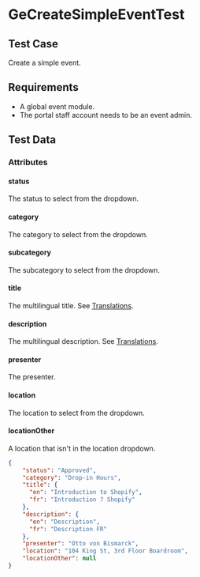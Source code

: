 # GeCreateSimpleEventTest <Badge text="test" vertical="middle" />

## Test Case
Create a simple event.

## Requirements
* A global event module.
* The portal staff account needs to be an event admin.

## Test Data
### Attributes

#### status <Badge text="string" vertical="middle" />
The status to select from the dropdown.

#### category <Badge text="string" vertical="middle" />
The category to select from the dropdown.

#### subcategory <Badge text="string" vertical="middle" />
The subcategory to select from the dropdown.

#### title <Badge text="object" vertical="middle" />
The multilingual title. See [Translations](../model/translations).

#### description <Badge text="object" vertical="middle" />
The multilingual description. See [Translations](../model/translations).

#### presenter <Badge text="string" vertical="middle" />
The presenter.

#### location <Badge text="string" vertical="middle" />
The location to select from the dropdown.

#### locationOther <Badge text="string" vertical="middle" />
A location that isn't in the location dropdown.

``` json
{
    "status": "Approved",
    "category": "Drop-in Hours",
    "title": {
      "en": "Introduction to Shopify",
      "fr": "Introduction ? Shopify"
    },
    "description": {
      "en": "Description",
      "fr": "Description FR"
    },
    "presenter": "Otto von Bismarck",
    "location": "104 King St, 3rd Floor Boardroom",
    "locationOther": null
}
```

